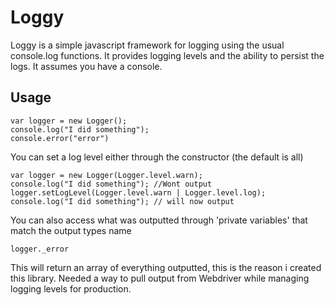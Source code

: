 # Loggy

Loggy is a simple javascript framework for logging using the usual console.log functions. It provides logging levels and the ability to persist the logs. It assumes you have a console.

## Usage
	var logger = new Logger();
	console.log("I did something");
	console.error("error")

You can set a log level either through the constructor (the default is all)

	var logger = new Logger(Logger.level.warn);
	console.log("I did something"); //Wont output
	logger.setLogLevel(Logger.level.warn | Logger.level.log);
	console.log("I did something"); // will now output

You can also access what was outputted through 'private variables' that match the output types name

	logger._error 

This will return an array of everything outputted, this is the reason i created this library. Needed a way to pull output from Webdriver while managing logging levels for production.
